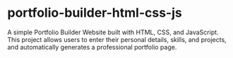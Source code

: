 # portfolio-builder-html-css-js
A simple Portfolio Builder Website built with HTML, CSS, and JavaScript.   This project allows users to enter their personal details, skills, and projects, and automatically generates a professional portfolio page.
